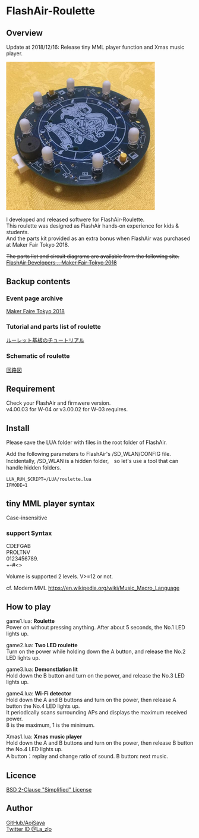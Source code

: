 # FlashAir-Roulette

## Overview
Update at 2018/12/16: Release tiny MML player function and Xmas music player.

<img src="https://raw.githubusercontent.com/AoiSaya/FlashAir-Roulette/master/img/Roulette.png" width="400">

I developed and released softwere for FlashAir-Roulette.  
This roulette was designed as FlashAir hands‐on experience for kids & students.  
And the parts kit provided as an extra bonus when FlashAir was purchased at Maker Fair Tokyo 2018.  

~~The parts list and circuit diagrams are available from the following site.  
 [FlashAir Developers .. Maker Fair Tokyo 2018](https://flashair-developers.com/ja/about/events/makerfaire2018tokyo/)~~

## Backup contents
### Event page archive
[Maker Faire Tokyo 2018](manual/MakerFaireTokyo2018.pdf)  


### Tutorial and parts list of roulette
[ルーレット基板のチュートリアル](manual/FlashAir_Tutorial_Roulette.pdf)  

### Schematic of roulette
[回路図](manual/flashair_roulette_sch.pdf)  

  
## Requirement

Check your FlashAir and firmwere version.  
v4.00.03 for W-04 or v3.00.02 for W-03 requires.

## Install

Please save the LUA folder with files in the root folder of FlashAir.

Add the following parameters to FlashAir's /SD_WLAN/CONFIG file.  
Incidentally, /SD_WLAN is a hidden folder,　so let's use a tool that can handle hidden folders.

    LUA_RUN_SCRIPT=/LUA/roulette.lua
    IFMODE=1

## tiny MML player syntax

Case-insensitive
### support Syntax
CDEFGAB  
PROLTNV  
0123456789.  
+-#<>  

Volume is supported 2 levels. V>=12 or not.   

cf. Modern MML https://en.wikipedia.org/wiki/Music_Macro_Language

## How to play

game1.lua: **Roulette**    
Power on without pressing anything. After about 5 seconds, the No.1 LED lights up.

game2.lua: **Two LED roulette**  
Turn on the power while holding down the A button, and release the No.2 LED lights up.

game3.lua: **Demonstlation lit**  
Hold down the B button and turn on the power, and release the No.3 LED lights up.

game4.lua: **Wi-Fi detector**  
Hold down the A and B buttons and turn on the power, then release A button the No.4 LED lights up.  
It periodically scans surrounding APs and displays the maximum received power.  
8 is the maximum, 1 is the minimum.

Xmas1.lua: **Xmas music player**  
Hold down the A and B buttons and turn on the power, then release B button the No.4 LED lights up.  
A button：replay and change ratio of sound.
B button: next music.

## Licence

[BSD 2-Clause "Simplified" License](https://github.com/AoiSaya/FlashAir-Roulette/blob/master/LICENSE)

## Author

[GitHub/AoiSaya](https://github.com/AoiSaya)  
[Twitter ID @La_zlo](https://twitter.com/La_zlo)
